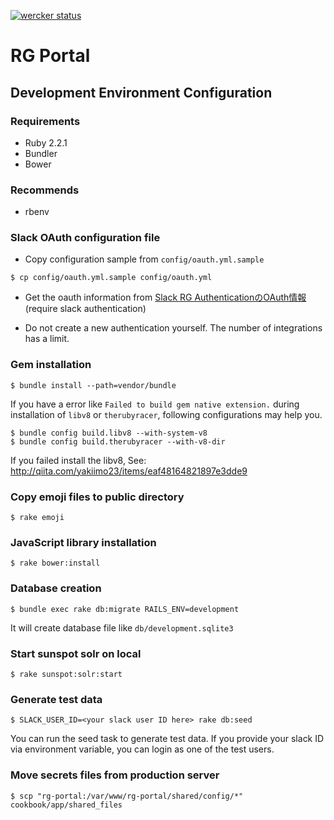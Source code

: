 [![wercker status](https://app.wercker.com/status/8b20b8afc5a36ed37689fe7ada9b7d82/m "wercker status")](https://app.wercker.com/project/bykey/8b20b8afc5a36ed37689fe7ada9b7d82)

RG Portal
=====

## Development Environment Configuration

### Requirements

* Ruby 2.2.1
* Bundler
* Bower

### Recommends

* rbenv

### Slack OAuth configuration file

* Copy configuration sample from `config/oauth.yml.sample`

```
$ cp config/oauth.yml.sample config/oauth.yml
```
* Get the oauth information from [Slack RG AuthenticationのOAuth情報](http://portal.gw.sfc.wide.ad.jp/pages/service/portal/oauth) (require slack authentication)

* Do not create a new authentication yourself. The number of integrations has a limit.

### Gem installation

```
$ bundle install --path=vendor/bundle
```

If you have a error like `Failed to build gem native extension.` during installation of `libv8` or `therubyracer`, following configurations may help you.

```
$ bundle config build.libv8 --with-system-v8
$ bundle config build.therubyracer --with-v8-dir
```

If you failed install the libv8, See: http://qiita.com/yakiimo23/items/eaf48164821897e3dde9

### Copy emoji files to public directory

```
$ rake emoji
```

### JavaScript library installation

```
$ rake bower:install
```

### Database creation

```
$ bundle exec rake db:migrate RAILS_ENV=development
```

It will create database file like `db/development.sqlite3`

### Start sunspot solr on local

```
$ rake sunspot:solr:start
```

### Generate test data

```
$ SLACK_USER_ID=<your slack user ID here> rake db:seed
```

You can run the seed task to generate test data.
If you provide your slack ID via environment variable, you can login as one of the test users.

### Move secrets files from production server

```
$ scp "rg-portal:/var/www/rg-portal/shared/config/*" cookbook/app/shared_files
```
